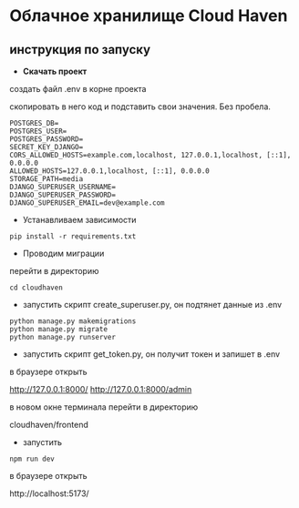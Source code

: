 # Облачное хранилище Cloud Haven

## инструкция по запуску

+ **Скачать проект**

создать файл .env в корне проекта

скопировать в него код и подставить свои значения. Без пробела.

  ```
  POSTGRES_DB=
  POSTGRES_USER=
  POSTGRES_PASSWORD=
  SECRET_KEY_DJANGO=
  CORS_ALLOWED_HOSTS=example.com,localhost, 127.0.0.1,localhost, [::1], 0.0.0.0
  ALLOWED_HOSTS=127.0.0.1,localhost, [::1], 0.0.0.0
  STORAGE_PATH=media
  DJANGO_SUPERUSER_USERNAME=
  DJANGO_SUPERUSER_PASSWORD=
  DJANGO_SUPERUSER_EMAIL=dev@example.com
```

+ Устанавливаем зависимости

```pip install -r requirements.txt```

+ Проводим миграции 

перейти в директорию

```cd cloudhaven```

+ запустить скрипт create_superuser.py, он подтянет данные из .env

```
python manage.py makemigrations
python manage.py migrate
python manage.py runserver
```

+ запустить скрипт get_token.py, он получит токен и запишет в .env

в браузере открыть

http://127.0.0.1:8000/
http://127.0.0.1:8000/admin


в новом окне терминала перейти в директорию

cloudhaven/frontend

+ запустить 

```npm run dev```

в браузере открыть

http://localhost:5173/

